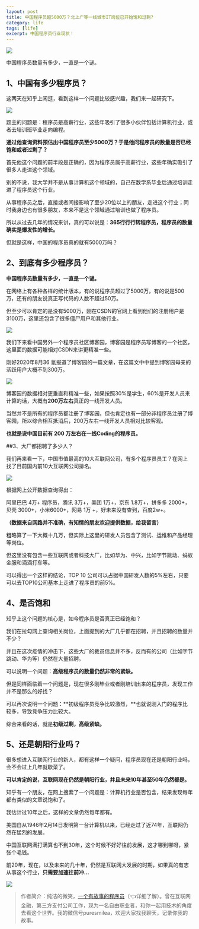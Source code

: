 ```yaml
---
layout: post
title: 中国程序员超5000万？北上广等一线城市IT岗位已开始饱和过剩?
category: life
tags: [life]
excerpt: 中国程序员行业现状！
---
```


![](http://favorites.ren/assets/images/2020/it/baohe/baohe01.jpg) 

中国程序员数量有多少，一直是一个谜。

## 1、中国有多少程序员？

这两天在知乎上闲逛，看到这样一个问题比较感兴趣，我们来一起研究下。

![](http://favorites.ren/assets/images/2020/it/baohe/baohe02.jpg) 

题主的问题是：程序员是高薪行业，这些年吸引了很多小伙伴包括计算机行业，或者去培训班毕业走向编程。

**通过他查询资料预估出中国程序员至少5000万？于是他问程序员的数量是否已经饱和或者过剩了？**

首先他这个问题的前半段是正确的，因为程序员属于高薪行业，这些年确实吸引了很多人走进这个领域。

别的不说，我大学并不是从事计算机这个领域的，自己在数学系毕业后通过培训走进了程序员这个行业。

从事程序员之后，直接或者间接影响了至少20位以上的朋友，走进这个行业；同时我身边也有很多朋友，本来不是这个领域通过培训也做了程序员。

所以从过去几年的情况来讲，真的可以说是：**365行行行转程序员，程序员的数量确实是爆发性的增长。**

但就是这样，中国的程序员真的就有5000万吗？

## 2、到底有多少程序员？

**中国程序员数量有多少，一直是一个谜。**

在网络上有各种各样的统计版本，有的说程序员超过了5000万，有的说是500万，还有的朋友说真正写代码的人数不超过50万。

但至少可以肯定的是没有5000万，刚在CSDN的官网上看到他们的注册用户是3100万，这里还包含了很多僵尸用户和其他行业。

![](http://favorites.ren/assets/images/2020/it/baohe/baohe03.jpg) 

我们下来看中国另外一个程序员社区博客园，博客园是程序员写博客的一个社区，这里面的数据可能相对CSDN来讲更精准一些。

刚好2020年8月36 氪报道了博客园的一篇文章，在这篇文中中提到博客园母亲的活跃用户大概不到300万。

![](http://favorites.ren/assets/images/2020/it/baohe/baohe04.jpg) 

博客园的数据相对更垂直和精准一些，如果按照30%是学生，60%是开发人员来计算的话，大概有**200万左右**真正的一线开发人员。

当然并不是所有的程序员都注册了博客园，但也肯定也有一部分非程序员注册了博客园，所以综合相互抵消后，200万左右一线开发人员相对比较客观。

**也就是说中国目前有 200 万左右在一线Coding的程序员。**

##3、大厂都招聘了多少人？

我们再来看一下，中国市值最高的10大互联网公司，有多个程序员员工？在网上找了目前国内前10大互联网公司排名。

![](http://favorites.ren/assets/images/2020/it/baohe/baohe05.jpg) 

根据网上公开数据查询得出：

阿里巴巴 4万+ 程序员，腾讯 3万+，美团 1万+，京东 1.8万+，拼多多 2000+，贝壳 3000+，小米6000+，网易 1万 +，好未来没有查到，百度2w+。

**（数据来自网路并不准确，有知情的朋友欢迎提供数据，给我留言）**

粗略算了一下大概十几万，但实际上这里的研发人员包含了测试、运维和产品经理等岗位。

但这里没有包含一些互联网或者科技大厂，比如华为、中兴，比如字节跳动、蚂蚁金服和滴滴打车等。

可以得出一个这样的结论，TOP 10 公司可以占据中国研发人数的5%左右，只要可以去TOP10公司基本上走进了程序员的前5%。

## 4、是否饱和

知乎上这个问题的核心是，如今程序员是否真正已经饱和？

我们在拉勾网上查询相关岗位，上面提到的大厂几乎都在招聘，并且招聘的数量并不少？

并且在这次疫情的冲击下，这些大厂的裁员信息并不多，反而有的公司（比如字节跳动、华为等）仍然在大量招聘。

可以说明一个问题：**高级程序员的数量仍然非常的紧缺。**

但是同样面临着一个问题是，现在很多刚毕业或者刚培训出来的程序员，发现工作并不是那么的好找？

可以再次说明一个问题：**初级程序员竞争比较激烈，**也就说刚入门的程序比较多，导致竞争压力比较大。

综合来看的话，就是**初级过剩，高级紧缺。**

## 5、还是朝阳行业吗？

很多想进入互联网行业的新人，都有这样一个疑问，程序员现在还是朝阳行业吗，会不会过上几年就歇菜了。

**可以肯定的说，互联网现在仍然是朝阳行业，并且未来10年甚至50年仍然都是。**

知乎有一个朋友，在网上搜索了一个问题是：计算机行业是否包含，结果发现每年都有类似的文章说饱和了。

我估计过10年之后，这样的文章仍然每年都有。

美国自从1946年2月14日发明第一台计算机以来，已经走过了近74年，互联网仍然在猛烈的发展。

中国互联网满打满算也不到30年，这个时候不好好往前发展，这才哪到哪呀，紧张个毛钱。

前20年，现在，以及未来的几十年，仍然是互联网大发展的时期，如果真的有志从事这个行业，**只需要加速往前冲...**

![](http://favorites.ren/assets/images/2020/it/baohe/baohe06.jpg) 

>作者简介：纯洁的微笑，[一个有故事的程序员](https://mp.weixin.qq.com/s/bPk_-DcGF_7lTDoR1pKqVg)（👈详细了解）。曾在互联网金融，第三方支付公司工作，现为一名自由职业者，和你一起用技术的角度去看这个世界。我的微信号puresmilea，欢迎大家找我聊天，记录你我的故事。